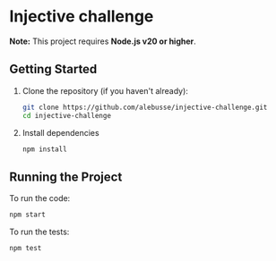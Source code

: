 # Injective challenge

**Note:** This project requires **Node.js v20 or higher**.

## Getting Started

1. Clone the repository (if you haven't already):

    ```bash
    git clone https://github.com/alebusse/injective-challenge.git
    cd injective-challenge
    ```

2. Install dependencies
    ```bash
    npm install
    ```

## Running the Project

To run the code:

```bash
npm start
```

To run the tests:

```bash
npm test
```
